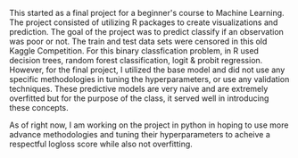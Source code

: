 This started as a final project for a beginner's course to Machine Learning. 
The project consisted of utilizing R packages to create visualizations and prediction. 
The goal of the project was to predict classify if an observation was poor or not. 
The train and test data sets were censored in this old Kaggle Competition.
For this binary classfication problem, in R used decision trees, random forest classification, logit & probit regression. 
However, for the final project, I utilized the base model and did not use any specific methodologies in tuning the 
hyperparameters, or use any validation techniques. These predictive models are very naive and are extremely overfitted 
but for the purpose of the class, it served well in introducing these concepts.

As of right now, I am working on the project in python in hoping to use more advance methodologies
and tuning their hyperparameters to acheive a respectful logloss score while also not overfitting. 


